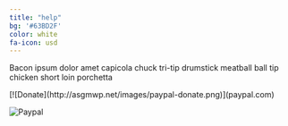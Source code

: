 ```yaml
---
title: "help"
bg: '#63BD2F'
color: white
fa-icon: usd
---
```


Bacon ipsum dolor amet capicola chuck tri-tip drumstick meatball ball tip chicken short loin porchetta

<div class="icontain">
[![Donate](http://asgmwp.net/images/paypal-donate.png)](paypal.com)
</div>

![Paypal](http://asgmwp.net/images/paypal-donate.png)
